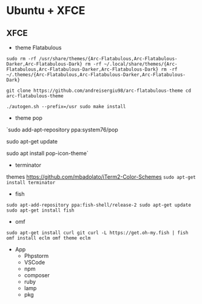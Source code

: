 # Ubuntu  + XFCE 

## XFCE

* theme Flatabulous 

`sudo rm -rf /usr/share/themes/{Arc-Flatabulous,Arc-Flatabulous-Darker,Arc-Flatabulous-Dark}
rm -rf ~/.local/share/themes/{Arc-Flatabulous,Arc-Flatabulous-Darker,Arc-Flatabulous-Dark}
rm -rf ~/.themes/{Arc-Flatabulous,Arc-Flatabulous-Darker,Arc-Flatabulous-Dark}`

`git clone https://github.com/andreisergiu98/arc-flatabulous-theme
cd arc-flatabulous-theme`

`./autogen.sh --prefix=/usr
sudo make install`

* theme pop 

`sudo add-apt-repository ppa:system76/pop

sudo apt-get update

sudo apt install pop-icon-theme`

* terminator

themes https://github.com/mbadolato/iTerm2-Color-Schemes
`sudo apt-get install terminator`

* fish

`sudo apt-add-repository ppa:fish-shell/release-2
sudo apt-get update
sudo apt-get install fish`

* omf 

`sudo apt-get install curl git
curl -L https://get.oh-my.fish | fish
omf install eclm
omf theme eclm`

* App
    * Phpstorm
    * VSCode
    * npm
    * composer
    * ruby
    * lamp
    * pkg
